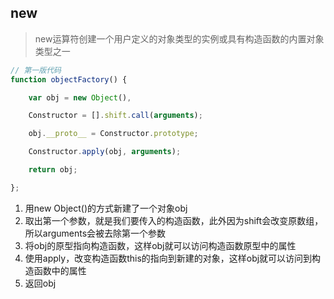 ## new
> new运算符创建一个用户定义的对象类型的实例或具有构造函数的内置对象类型之一

```js
// 第一版代码
function objectFactory() {

    var obj = new Object(),

    Constructor = [].shift.call(arguments);

    obj.__proto__ = Constructor.prototype;

    Constructor.apply(obj, arguments);

    return obj;

};
```
1. 用new Object()的方式新建了一个对象obj
2. 取出第一个参数，就是我们要传入的构造函数，此外因为shift会改变原数组，所以arguments会被去除第一个参数
3. 将obj的原型指向构造函数，这样obj就可以访问构造函数原型中的属性
4. 使用apply，改变构造函数this的指向到新建的对象，这样obj就可以访问到构造函数中的属性
5. 返回obj
